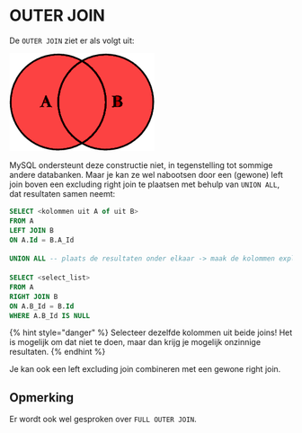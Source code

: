 # OUTER JOIN

De `OUTER JOIN` ziet er als volgt uit:

![Venn diagram outer join](../../.gitbook/assets/venn-diagram-outer-join.png)

MySQL ondersteunt deze constructie niet, in tegenstelling tot sommige andere databanken. Maar je kan ze wel nabootsen door een \(gewone\) left join boven een excluding right join te plaatsen met behulp van `UNION ALL`, dat resultaten samen neemt:

```sql
SELECT <kolommen uit A of uit B>
FROM A 
LEFT JOIN B 
ON A.Id = B.A_Id

UNION ALL -- plaats de resultaten onder elkaar -> maak de kolommen expliciet! geen *

SELECT <select_list>
FROM A
RIGHT JOIN B
ON A.B_Id = B.Id
WHERE A.B_Id IS NULL
```

{% hint style="danger" %}
Selecteer dezelfde kolommen uit beide joins! Het is mogelijk om dat niet te doen, maar dan krijg je mogelijk onzinnige resultaten.
{% endhint %}

Je kan ook een left excluding join combineren met een gewone right join.

## Opmerking

Er wordt ook wel gesproken over `FULL OUTER JOIN`.

